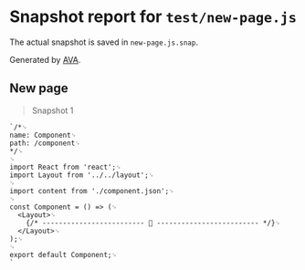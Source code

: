# Snapshot report for `test/new-page.js`

The actual snapshot is saved in `new-page.js.snap`.

Generated by [AVA](https://ava.li).

## New page

> Snapshot 1

    `/*␊
    name: Component␊
    path: /component␊
    */␊
    ␊
    import React from 'react';␊
    import Layout from '../../layout';␊
    ␊
    import content from './component.json';␊
    ␊
    const Component = () => (␊
      <Layout>␊
        {/* ------------------------- 📝 ------------------------- */}␊
      </Layout>␊
    );␊
    ␊
    export default Component;␊
    `
